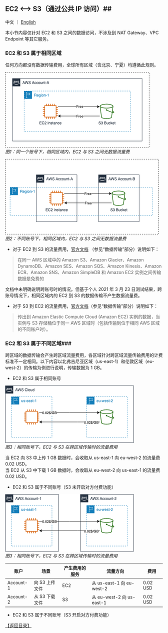 ## EC2 <--> S3（通过公共 IP 访问）##
中文 ｜ [English](02.EC2-S3-EN.md)

本小节内容仅针对 EC2 和 S3 之间的数据访问，不涉及到 NAT Gateway、VPC Endpoint 等其它服务。

### EC2 和 S3 属于相同区域 ###
任何方向都没有数据传输费用，全球所有区域（含北京、宁夏）均遵循此规则。  

![single Account and Single Region](png/02.01-ec2-s3-1region-1account.png)  
*图1：同一个账号下，相同区域内，EC2 与 S3 之间无数据流量费*

![single Account and Single Region](png/02.02-ec2-s3-1region-2accounts.png)  
*图2：不同账号下，相同区域内，EC2 与 S3 之间无数据流量费*

* 对于 EC2 到 S3 的流量费用，[官方文档](https://aws.amazon.com/cn/ec2/pricing/on-demand/) （参见“数据传输”部分）说明如下：

>在同一 AWS 区域中的 Amazon S3、Amazon Glacier、Amazon DynamoDB、Amazon SES、Amazon SQS、Amazon Kinesis、Amazon ECR、Amazon SNS、Amazon SimpleDB 和 Amazon EC2 实例之间传输数据是免费的

文档中未明确说明跨账号时的情况。但基于个人 2021 年 3 月 23 日测试结果，跨账号情况下，相同区域内的 EC2 到 S3 的数据传输不产生数据流量费。

* 对于 S3 到 EC2 的流量费用，[官方文档](https://aws.amazon.com/cn/s3/pricing/)（参见“数据传输”部分）说明如下：

>传出到 Amazon Elastic Compute Cloud (Amazon EC2) 实例的数据，当实例与 S3 存储桶位于同一 AWS 区域时（包括传输到位于相同 AWS 区域的不同账户时）。

### EC2 和 S3 属于不同区域###
跨区域的数据传输会产生跨区域流量费用，各区域针对跨区域流量传输费用的计费标准不一定相同。以下内容以北弗吉尼亚区域（us-east-1）和伦敦区域（eu-west-2）的传输为例进行说明，传输数据为 1 GB。

* EC2 和 S3 属于相同账号

![EC2-S3 in different regions](png/02.03-ec2-s3-2regions-1account.png)  
*图3：相同账号下，EC2 与 S3 在跨区域传输时的流量费用*

当 EC2 向 S3 中上传 1 GB 数据时，会收取从 us-east-1 向 eu-west-2 的流量费 0.02 USD。  
当 EC2 从 S3 中下载 1 GB 数据时，会收取从 eu-west-2 向 us-east-1 的流量费 0.02 USD。

* EC2 和 S3 属于不同账号（S3 未开启对方付费功能）  

![EC2 and S3 in different regsion/accounts](png/02.04-ec2-s3-2regions-2account.png)  
*图3：相同账号下，EC2 与 S3 在跨区域传输时的流量费用*

账户 | 场景 | 产生费用的服务 |  流量方向 | 费用
----|----|----|----|----
Account-1 | 向 S3 上传文件 | EC2 | 从 us-east-1 向 eu-west-2 | 0.02 USD
Account-2 | 从 S3 下载文件 | S3 | 从 eu-west-2 向 us-east-1 | 0.02 USD

* EC2 和 S3 属于不同账号（S3 开启对方付费功能）  







[【返回目录】](../README-CN.md)